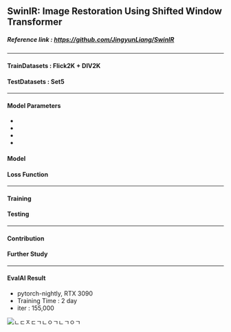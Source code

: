 ## SwinIR: Image Restoration Using Shifted Window Transformer
##### Reference link :  https://github.com/JingyunLiang/SwinIR
 ---

 #### TrainDatasets : Flick2K + DIV2K
 #### TestDatasets : Set5

 ---
 #### Model Parameters
 -
 -
 -
 -

 #### Model


 #### Loss Function

 ---

 #### Training


 #### Testing

 ---

 #### Contribution

 #### Further Study

 ---
 #### EvalAI Result
 
 - pytorch-nightly, RTX 3090 
 - Training Time : 2 day 
 - iter : 155,000
   
 ![ㄴㄷㅈㄷㄱㄴㅇㄱㄴㄱㅇㄱ](https://user-images.githubusercontent.com/11037567/146667257-d748f617-387c-4878-ada6-e175bc0e48c4.png)
 
 


